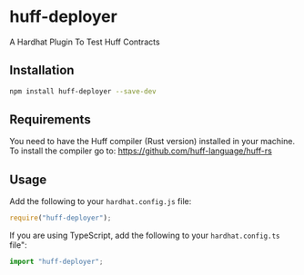 # huff-deployer

A Hardhat Plugin To Test Huff Contracts



## Installation 

```bash 
npm install huff-deployer --save-dev
```


## Requirements

You need to have the Huff compiler (Rust version) installed in your machine. To install the compiler go to: https://github.com/huff-language/huff-rs


## Usage

Add the following to your `hardhat.config.js` file:

```js
require("huff-deployer");
```

If you are using TypeScript, add the following to your `hardhat.config.ts` file":

```ts
import "huff-deployer";
```


